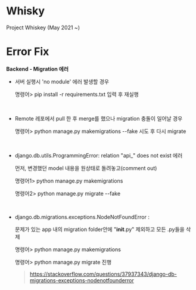 # Whisky
Project Whiskey (May 2021 ~)

# Error Fix

**Backend - Migration 에러**

* 서버 실행시 'no module' 에러 발생할 경우

  명령어> pip install -r requirements.txt
입력 후 재실행

<br>

* Remote 레포에서 pull 한 후  merge를 했으나 migration 충돌이 일어날 경우

  명령어> python manage.py makemigrations --fake
시도 후 다시 migrate

<br>

* django.db.utils.ProgrammingError: relation "api_<ModelName>" does not exist 에러
  
  먼저, 변경했던 model 내용을 원상태로 돌려놓고(comment out)
  
  명령어1> python manage.py makemigrations
  
  명령어2> python manage.py migrate --fake

  <br>
  
* django.db.migrations.exceptions.NodeNotFoundError : 
  
  문제가 있는 app 내의 migration folder안에 "__init__.py" 제외하고 모든 .py들을 삭제
  
  명령어> python manage.py makemigrations
  
  명령어> python manage.py migrate                진행
  
  > https://stackoverflow.com/questions/37937343/django-db-migrations-exceptions-nodenotfounderror
